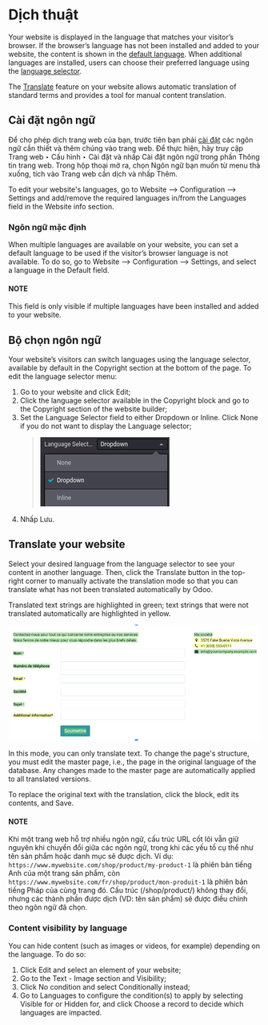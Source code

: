 # Dịch thuật

Your website is displayed in the language that matches your visitor’s browser. If the browser’s
language has not been installed and added to your website, the content is shown in the
[default language](#translate-default-language). When additional languages are installed, users
can choose their preferred language using the [language selector](#translate-language-selector).

The [Translate](#translate-translate) feature on your website allows automatic translation of
standard terms and provides a tool for manual content translation.

## Cài đặt ngôn ngữ

Để cho phép dịch trang web của bạn, trước tiên bạn phải [cài đặt](applications/general/users/language.md) các ngôn ngữ cần thiết và thêm chúng vào trang web. Để thực hiện, hãy truy cập Trang web ‣ Cấu hình ‣ Cài đặt và nhấp <i class="fa fa-arrow-right"></i> Cài đặt ngôn ngữ trong phần Thông tin trang web. Trong hộp thoại mở ra, chọn Ngôn ngữ bạn muốn từ menu thả xuống, tích vào Trang web cần dịch và nhấp Thêm.

To edit your website's languages, go to Website -–> Configuration -–> Settings and
add/remove the required languages in/from the Languages field in the
Website info section.

<a id="translate-default-language"></a>

### Ngôn ngữ mặc định

When multiple languages are available on your website, you can set a default language to be used if
the visitor’s browser language is not available. To do so, go to Website –->
Configuration -–> Settings, and select a language in the Default field.

#### NOTE
This field is only visible if multiple languages have been installed and added to your website.

<a id="translate-language-selector"></a>

## Bộ chọn ngôn ngữ

Your website’s visitors can switch languages using the language selector, available by default in
the Copyright section at the bottom of the page. To edit the language selector menu:

1. Go to your website and click Edit;
2. Click the language selector available in the Copyright block and go to the
   Copyright section of the website builder;
3. Set the Language Selector field to either Dropdown or Inline.
   Click None if you do not want to display the  Language selector;
   > ![Add a language selector menu.](../../../../.gitbook/assets/language-selector.png)
4. Nhấp Lưu.

<a id="translate-translate"></a>

## Translate your website

Select your desired language from the language selector to see your content in another language.
Then, click the Translate button in the top-right corner to manually activate the
translation mode so that you can translate what has not been translated automatically by Odoo.

Translated text strings are highlighted in green; text strings that were not translated
automatically are highlighted in yellow.

![Entering the translation mode](../../../../.gitbook/assets/translated-text.png)

In this mode, you can only translate text. To change the page's structure, you must edit the master
page, i.e., the page in the original language of the database. Any changes made to the master page
are automatically applied to all translated versions.

To replace the original text with the translation, click the block, edit its contents, and
Save.

#### NOTE
Khi một trang web hỗ trợ nhiều ngôn ngữ, cấu trúc URL cốt lõi vẫn giữ nguyên khi chuyển đổi giữa các ngôn ngữ, trong khi các yếu tố cụ thể như tên sản phẩm hoặc danh mục sẽ được dịch. Ví dụ: `https://www.mywebsite.com/shop/product/my-product-1` là phiên bản tiếng Anh của một trang sản phẩm, còn `https://www.mywebsite.com/fr/shop/product/mon-produit-1` là phiên bản tiếng Pháp của cùng trang đó. Cấu trúc (/shop/product/) không thay đổi, nhưng các thành phần được dịch (VD: tên sản phẩm) sẽ được điều chỉnh theo ngôn ngữ đã chọn.

### Content visibility by language

You can hide content (such as images or videos, for example) depending on the language. To do so:

1. Click Edit and select an element of your website;
2. Go to the Text - Image section and Visibility;
3. Click No condition and select Conditionally instead;
4. Go to Languages to configure the condition(s) to apply by selecting
   Visible for or Hidden for, and click Choose a record to
   decide which languages are impacted.
